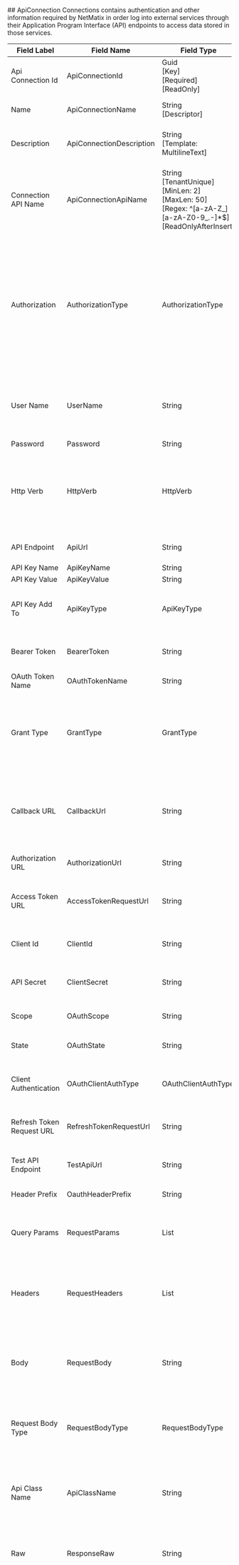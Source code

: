 # 

﻿## ApiConnection
Connections contains authentication and other information required by NetMatix in order log into external services through their Application Program Interface (API) endpoints to access data stored in those services.  
  
| Field Label | Field Name | Field Type | Description |  
| ---- | ---- | ---- | ---- |  
| Api Connection Id | ApiConnectionId | Guid<br/>  [Key]<br/>  [Required]<br/>  [ReadOnly] |  |  
| Name | ApiConnectionName | String<br/>  [Descriptor] | The name of the external service you want to set up a connection for.  |  
| Description | ApiConnectionDescription | String<br/>  [Template: MultilineText] | Use the Connection Description property to describe the Connection in more detail and provide guidance to other users.  |  
| Connection API Name | ApiConnectionApiName | String<br/>  [TenantUnique]<br/>  [MinLen: 2]<br/>  [MaxLen: 50]<br/>  [Regex: ^[a-zA-Z_][a-zA-Z0-9_.-]*$]<br/>  [ReadOnlyAfterInsert] | A unique and url-safe API name for this Connection. It is used to refer to the Connection in processes and in the external API. The name is derived from the Connection Name by default and can only be edited when creating a new Connection.  |  
| Authorization | AuthorizationType | AuthorizationType | The authorization/authentication scheme/technique NetMatix will use to log into the service provider's API endpoint. NetMatix supports most popular authentication schemes, including basic auth with username and password, API key auth, and OAuth v2.<br/>  Allowable Values: <br/>  <br/>  **ApiKey**<br/>  **BearerToken**<br/>  **Basic**<br/>  **Oauth2** |  
| User Name | UserName | String | The provided username and password will be automatically encrypted with base64 algorithm and passed as header in the format: basic <encrypted_username>:<encrypted_password>.  |  
| Password | Password | String |  |  
| Http Verb | HttpVerb | HttpVerb | Specifies the REST verb that will be used to make the request, eg Post, Get, or Put.<br/>  Allowable Values: <br/>  <br/>  **Post**<br/>  **Get**<br/>  **Put**<br/>  **Delete** |  
| API Endpoint | ApiUrl | String | Enter the URL for the API endpoint with the data you wish to access.  |  
| API Key Name | ApiKeyName | String |  |  
| API Key Value | ApiKeyValue | String |  |  
| API Key Add To | ApiKeyType | ApiKeyType | <br/>  Allowable Values: <br/>  <br/>  **Query**<br/>  **Header** |  
| Bearer Token | BearerToken | String | Bearer tokens allow requests to authenticate using an access key, such as a JSON Web Token (JWT).  |  
| OAuth Token Name | OAuthTokenName | String | Specify a name that uniquely identifies this token.  |  
| Grant Type | GrantType | GrantType | The OAuth2 grant type that the service provider uses to perform authorization. Options: Authorization code and client credentials<br/>  Allowable Values: <br/>  <br/>  **AuthorizationCode**<br/>  **ClientCredentials** |  
| Callback URL | CallbackUrl | String | This is the callback URL that you will be redirected to after your connection is authorized. NetMatix uses this to extract the authorization code or access token. The Callback URL should match the one you use during the application registration process.  |  
| Authorization URL | AuthorizationUrl | String | The endpoint for the authorization server. This is used to get the Authentication code.  |  
| Access Token URL | AccessTokenRequestUrl | String | The endpoint for the Authorization server. This Url is used to exchange the authorization code for an access token. |  
| Client Id | ClientId | String | Client ID that is issued by the service provider. May also be called a Consumer Key or API key.  |  
| API Secret | ClientSecret | String | Your client secret to authorize your application's access to the data. May also be called the Consumer Secret or API Secret.  |  
| Scope | OAuthScope | String | The scope of the access request. It may have multiple space-delimited values.  |  
| State | OAuthState | String | An opaque value that is used for preventing cross-site request forgery.  |  
| Client Authentication | OAuthClientAuthType | OAuthClientAuthType | <br/>  Allowable Values: <br/>  <br/>  **SendAsBasicAuthHeader**<br/>  **SendClientCredentialsInBody** |  
| Refresh Token Request URL | RefreshTokenRequestUrl | String | An optional Refresh Token Request URL where NetMatix can refresh the access token if it expires.  |  
| Test API Endpoint | TestApiUrl | String | Enter an API endpoint URL to test authentication credentials. Preferably one needing no configuration such as /me |  
| Header Prefix | OauthHeaderPrefix | String | Added to the Authorization header before the access token.  |  
| Query Params | RequestParams | List<ApiParameter> | Query parameters are appended to the end of the request URL, following the ? and listed in key value pairs, and separated by & using the following syntax: ?id=1&type=new |  
| Headers | RequestHeaders | List<ApiParameter> | Some APIs require you to send particular headers along with requests, typically to provide additional metadata about the operation you are performing. You can set these up in the Headers tab.  |  
| Body | RequestBody | String | The body is used to send with requests whenever you need to add or update structured data. For example, if you're sending a request to add a new customer to an external service, you might include the customer details in JSON.  |  
| Request Body Type | RequestBodyType | RequestBodyType | <br/>  Allowable Values: <br/>  <br/>  **None**<br/>  **Raw**<br/>  **FormData** |  
| Api Class Name | ApiClassName | String | Select an Api Class such as the DropboxApi from the list of classes with an IApiConnection interface. Methods on the class such as GetFile() and PutFile() will be called to implement specific behaviors for the connection.  |  
| Raw | ResponseRaw | String | Contains the raw unformatted contents of the API response returned by the external service. Includes the body, headers and the status code.  |  
| Status | ResponseStatus | HttpStatusCode | Contains the full raw contest. <br/>  Allowable Values: <br/>  <br/>  **Continue**<br/>  **SwitchingProtocols**<br/>  **Processing**<br/>  **EarlyHints**<br/>  **OK**<br/>  **Created**<br/>  **Accepted**<br/>  **NonAuthoritativeInformation**<br/>  **NoContent**<br/>  **ResetContent**<br/>  **PartialContent**<br/>  **MultiStatus**<br/>  **AlreadyReported**<br/>  **IMUsed**<br/>  **Ambiguous**<br/>  **Ambiguous**<br/>  **Moved**<br/>  **Moved**<br/>  **Redirect**<br/>  **Redirect**<br/>  **RedirectMethod**<br/>  **RedirectMethod**<br/>  **NotModified**<br/>  **UseProxy**<br/>  **Unused**<br/>  **TemporaryRedirect**<br/>  **TemporaryRedirect**<br/>  **PermanentRedirect**<br/>  **BadRequest**<br/>  **Unauthorized**<br/>  **PaymentRequired**<br/>  **Forbidden**<br/>  **NotFound**<br/>  **MethodNotAllowed**<br/>  **NotAcceptable**<br/>  **ProxyAuthenticationRequired**<br/>  **RequestTimeout**<br/>  **Conflict**<br/>  **Gone**<br/>  **LengthRequired**<br/>  **PreconditionFailed**<br/>  **RequestEntityTooLarge**<br/>  **RequestUriTooLong**<br/>  **UnsupportedMediaType**<br/>  **RequestedRangeNotSatisfiable**<br/>  **ExpectationFailed**<br/>  **MisdirectedRequest**<br/>  **UnprocessableEntity**<br/>  **Locked**<br/>  **FailedDependency**<br/>  **UpgradeRequired**<br/>  **PreconditionRequired**<br/>  **TooManyRequests**<br/>  **RequestHeaderFieldsTooLarge**<br/>  **UnavailableForLegalReasons**<br/>  **InternalServerError**<br/>  **NotImplemented**<br/>  **BadGateway**<br/>  **ServiceUnavailable**<br/>  **GatewayTimeout**<br/>  **HttpVersionNotSupported**<br/>  **VariantAlsoNegotiates**<br/>  **InsufficientStorage**<br/>  **LoopDetected**<br/>  **NotExtended**<br/>  **NetworkAuthenticationRequired** |  
| Time | ResponseElapsedTime | Int | Time required to retrieve a response from the external service in millisecnts.  |  
| Size | ResponseSize | String | Size of the response in bytes returned by the external service.  |  
| Created Date | CreatedDate | DateTime |  |  
| Created By | CreatedBy | String |  |  
| Modified Date | ModifiedDate | DateTime |  |  
| Modified By | ModifiedBy | String |  |  
| Row Version | RowVersion | Int |  |  
| Organization Id | OrganizationId | Guid?<br/>  [ForeignKey Organization] |  |  

